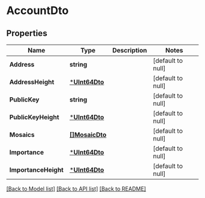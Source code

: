 # AccountDto

## Properties
Name | Type | Description | Notes
------------ | ------------- | ------------- | -------------
**Address** | **string** |  | [default to null]
**AddressHeight** | [***UInt64Dto**](UInt64DTO.md) |  | [default to null]
**PublicKey** | **string** |  | [default to null]
**PublicKeyHeight** | [***UInt64Dto**](UInt64DTO.md) |  | [default to null]
**Mosaics** | [**[]MosaicDto**](MosaicDTO.md) |  | [default to null]
**Importance** | [***UInt64Dto**](UInt64DTO.md) |  | [default to null]
**ImportanceHeight** | [***UInt64Dto**](UInt64DTO.md) |  | [default to null]

[[Back to Model list]](../README.md#documentation-for-models) [[Back to API list]](../README.md#documentation-for-api-endpoints) [[Back to README]](../README.md)



